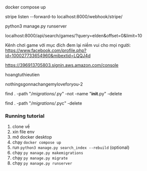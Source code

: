 docker compose up

stripe listen --forward-to localhost:8000/webhook/stripe/

python3 manage.py runserver

localhost:8000/api/search/games/?query=elden&offset=0&limit=10


Kênh chơi game với mục đích đem lại niềm vui cho mọi người: https://www.facebook.com/profile.php?id=100027733654960&mibextid=LQQJ4d


https://396913705803.signin.aws.amazon.com/console

hoangtuthieutien

nothingsgonnachangemyloveforyou-2

find . -path "*/migrations/*.py" -not -name "__init__.py" -delete

find . -path "*/migrations/*.pyc" -delete

### Running tutorial

1. clone về
2. xin file env
3. mở docker desktop
4. chạy `docker compose up`
5. run `python3 manage.py search_index --rebuild` (optional)
5. chạy `py manage.py makemigrations`
6. chạy `py manage.py migrate`
6. chạy `py manage.py runserver`